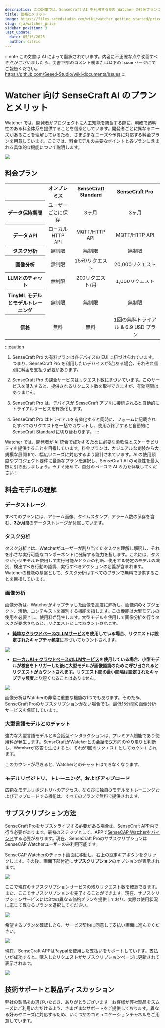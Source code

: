 ```yaml
---
description: この記事では、SenseCraft AI を利用する際の Watcher の料金プランについて説明します。
title: 価格とメリット
image: https://files.seeedstudio.com/wiki/watcher_getting_started/price_month_simpler_1.webp
slug: /ja/watcher_price
sidebar_position: 3
last_update:
  date: 05/15/2025
  author: Citric
---
```

:::note
この文書は AI によって翻訳されています。内容に不正確な点や改善すべき点がございましたら、文書下部のコメント欄または以下の Issue ページにてご報告ください。  
https://github.com/Seeed-Studio/wiki-documents/issues
:::

# Watcher 向け SenseCraft AI のプランとメリット

Watcher では、開発者がプロジェクトに人工知能を統合する際に、明確で透明性のある料金体系を提供することを信条としています。開発者ごとに異なるニーズがあることを理解しているため、さまざまなニーズや予算に対応する料金プランを用意しています。ここでは、料金モデルの主要なポイントと各プランに含まれる具体的な機能について説明します。

<div style={{textAlign:'center'}}><img src="https://files.seeedstudio.com/wiki/watcher_getting_started/price_month_simpler.png" style={{width:1000, height:'auto'}}/></div>

## 料金プラン

<div class="table-center">
	<table align="center">
		<tr>
			<th> </th>
      <th>オンプレミス</th>
			<th>SenseCraft Standard</th>
      <th>SenseCraft Pro</th>
		</tr>
		<tr>
			<th>データ保持期間</th>
			<td align="center">ユーザーごとに保存</td>
			<td align="center">3ヶ月</td>
			<td align="center">3ヶ月</td>
		</tr>
		<tr>
			<th>データ API</th>
			<td align="center">ローカル HTTP API</td>
			<td align="center">MQTT/HTTP API</td>
			<td align="center">MQTT/HTTP API</td>
		</tr>
		<tr>
			<th>タスク分析</th>
			<td align="center">無制限</td>
			<td align="center">無制限</td>
			<td align="center">無制限</td>
		</tr>
		<tr>
			<th>画像分析</th>
			<td align="center">無制限</td>
			<td align="center">15分/リクエスト</td>
			<td align="center">20,000リクエスト</td>
		</tr>
		<tr>
			<th>LLMとのチャット</th>
			<td align="center">無制限</td>
			<td align="center">200リクエスト/月</td>
			<td align="center">1,000リクエスト</td>
		</tr>
		<tr>
			<th>TinyML モデルとモデルトレーニング</th>
			<td align="center">無制限</td>
			<td align="center">無制限</td>
			<td align="center">無制限</td>
		</tr>
    <tr>
			<th>価格</th>
			<td align="center">無料</td>
			<td align="center">無料</td>
			<td align="center">1回の無料トライアル & 6.9 USD プラン</td>
		</tr>
	</table>
</div>

:::caution
1. SenseCraft Pro の有料プランは各デバイスの EUI に紐づけられています。つまり、SenseCraft Pro を利用したいデバイスが5台ある場合、それぞれ個別に料金を支払う必要があります。

2. SenseCraft Pro の課金サービスはリクエスト数に基づいています。このサービスを購入すると、提供されるリクエスト数を取得できますが、有効期限はありません。

3. SenseCraft Pro は、デバイスが SenseCraft アプリに接続されると自動的にトライアルサービスを有効化します。

4. SenseCraft Pro はトライアルを有効化すると同時に、フォームに記載されたすべてのリクエストを一括でカウントし、使用が終了すると自動的に SenseCraft Standard に切り替わります。
:::

Watcher では、開発者が AI 統合で成功するために必要な柔軟性とスケーラビリティを提供することを目指しています。料金プランは、カジュアルな実験から大規模な展開まで、幅広いニーズに対応するよう設計されています。AI の使用頻度やプロジェクト要件に最適なプランを選択し、SenseCraft AI の可能性を最大限に引き出しましょう。今すぐ始めて、自分のペースで AI の力を体験してください！

## 料金モデルの理解

### データストレージ

すべてのプランには、アラーム画像、タイムスタンプ、アラーム数の保存を含む、**3か月間**のデータストレージが付属しています。

### タスク分析

タスク分析とは、Watcherがユーザーが割り当てたタスクを理解し解釈し、それを小さな実行可能なコンポーネントに分解する能力を指します。これには、タスクが小型モデルを使用して実行可能かどうかの判断、使用する特定のモデルの識別、検出すべき行動の認識、実行すべきアクションの定義が含まれます。Watcherの機能の基盤として、タスク分析はすべてのプランで無料で提供することを目指しています。

### 画像分析

画像分析は、Watcherがキャプチャした画像を高度に解析し、画像内のオブジェクト、活動、コンテキストを識別する機能を指します。この機能は大型モデルの使用を必要とし、使用料が発生します。大型モデルを使用して画像分析を行うタスクが要求されると、リクエストとしてカウントされます。

- **[純粋なクラウドベースのLLMサービス](https://wiki.seeedstudio.com/ja/getting_started_with_watcher_task/#pure-cloud-based-llm-service)**を使用している場合、リクエストは設定された**キャプチャ頻度**に基づいてカウントされます。

<div style={{textAlign:'center'}}><img src="https://files.seeedstudio.com/wiki/watcher_getting_started/llm-app.png" style={{width:1000, height:'auto'}}/></div>

- **[ローカルAI + クラウドベースのLLMサービス](https://wiki.seeedstudio.com/ja/getting_started_with_watcher_task/#local-ai--cloud-based-llm-service)**を使用している場合、小型モデルが検出をトリガーした後に大型モデルが画像認識のために呼び出されるとリクエストがカウントされます。リクエスト間の最小間隔は設定された**キャプチャ頻度**より短くなることはありません。

<div style={{textAlign:'center'}}><img src="https://files.seeedstudio.com/wiki/watcher_getting_started/local_llm-app.png" style={{width:1000, height:'auto'}}/></div>

画像分析はWatcherの非常に重要な機能の1つでもあります。そのため、SenseCraft Proのサブスクリプションがない場合でも、最低15分間の画像分析サービスを保証しています。

### 大型言語モデルとのチャット

強力な大型言語モデルとの会話型インタラクションは、プレミアム機能であり使用料が発生します。SenseCraftがWatcherとの会話を双方向のやり取りと判断し、Watcherが応答を生成すると、それが1回のリクエストとしてカウントされます。

このカウントが尽きると、Watcherとのチャットはできなくなります。

### モデルリポジトリ、トレーニング、およびアップロード

広範な[モデルリポジトリ](https://sensecraft.seeed.cc/ai/#/model?redirect=%2Fdevice)へのアクセス、ならびに独自のモデルをトレーニングおよびアップロードする機能は、すべてのプランで無料で提供されます。

## サブスクリプション方法

SenseCraft Proをサブスクライブする必要がある場合は、SenseCraft APP内で行う必要があります。最初のステップとして、APPで[SenseCAP Watcherをバインド](https://wiki.seeedstudio.com/ja/getting_started_with_watcher/#step-3-device-binding)する必要があります。現在、SenseCraft ProのサブスクリプションはSenseCAP Watcherユーザーのみ利用可能です。

SenseCAP Watcherのチャット画面に移動し、右上の設定ギアボタンをクリックします。その後、画面下部付近に**サブスクリプション**のオプションが表示されます。

<div style={{textAlign:'center'}}><img src="https://files.seeedstudio.com/wiki/watcher_getting_started/subscription.png" style={{width:250, height:'auto'}}/></div>

ここで現在のサブスクリプションサービスの残りリクエスト数を確認できます。また、ここでサブスクリプションを完了することができます。現在、サブスクリプションサービスには3つの異なる価格プランを提供しており、実際の使用状況に応じて異なるプランを選択してください。

<div style={{textAlign:'center'}}><img src="https://files.seeedstudio.com/wiki/watcher_getting_started/pay_page1.png" style={{width:250, height:'auto'}}/></div>

希望するプランを確認したら、サービス契約に同意して支払い画面に進んでください。

<div style={{textAlign:'center'}}><img src="https://files.seeedstudio.com/wiki/watcher_getting_started/pay_page2.png" style={{width:250, height:'auto'}}/></div>

現在、SenseCraft APPはPaypalを使用した支払いをサポートしています。支払いが成功すると、購入したリクエストがサブスクリプションページに更新されて表示されます。

<div style={{textAlign:'center'}}><img src="https://files.seeedstudio.com/wiki/watcher_getting_started/pay_page3.png" style={{width:250, height:'auto'}}/></div>

## 技術サポートと製品ディスカッション

弊社の製品をお選びいただき、ありがとうございます！お客様が弊社製品をスムーズにご利用いただけるよう、さまざまなサポートをご提供しております。異なる好みやニーズに対応するため、いくつかのコミュニケーションチャネルをご用意しています。

<div class="button_tech_support_container">
<a href="https://forum.seeedstudio.com/" class="button_forum"></a>
<a href="https://www.seeedstudio.com/contacts" class="button_email"></a>
</div>

<div class="button_tech_support_container">
<a href="https://discord.gg/eWkprNDMU7" class="button_discord"></a>
<a href="https://github.com/Seeed-Studio/wiki-documents/discussions/69" class="button_discussion"></a>
</div>